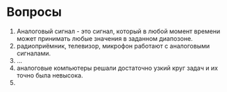 # Вопросы
1. Аналоговый сигнал - это сигнал, который в любой  момент времени может принимать любые значения в заданном диапозоне.
2. радиоприёмник, телевизор, микрофон работают с аналоговыми сигналами.
3. ...
4. аналоговые компьютеры решали достаточно узкий круг задач и их точно была невысока.
5. 
